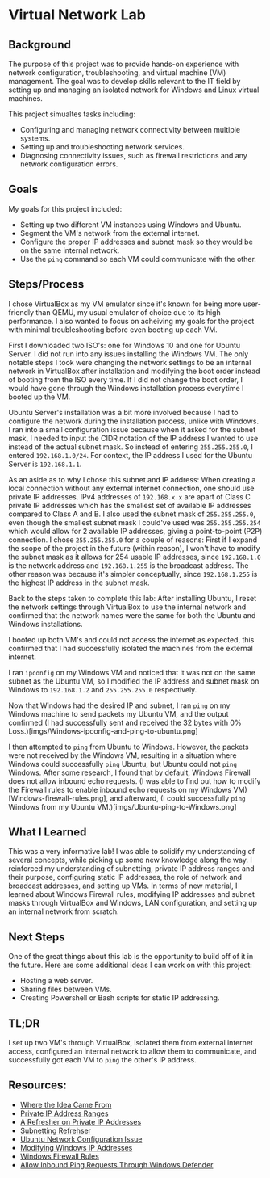 # Virtual Network Lab

## Background

The purpose of this project was to provide hands-on experience with network configuration, troubleshooting, and virtual machine (VM) management. The goal was to develop skills relevant to the IT field by setting up and managing an isolated network for Windows and Linux virtual machines.

This project simualtes tasks including: 
- Configuring and managing network connectivity between multiple systems.
- Setting up and troubleshooting network services.
- Diagnosing connectivity issues, such as firewall restrictions and any network configuration errors.

## Goals

My goals for this project included:
- Setting up two different VM instances using Windows and Ubuntu.
- Segment the VM's network from the external internet.
- Configure the proper IP addresses and subnet mask so they would be on the same internal network.
- Use the ```ping``` command so each VM could communicate with the other.

## Steps/Process 

I chose VirtualBox as my VM emulator since it's known for being more user-friendly than QEMU, my usual emulator of choice due to its high performance. I also wanted to focus on acheiving my goals for the project with minimal troubleshooting before even booting up each VM.

First I downloaded two ISO's: one for Windows 10 and one for Ubuntu Server. I did not run into any issues installing the Windows VM. The only notable steps I took were changing the network settings to be an internal network in VirtualBox after installation and modifying the boot order instead of booting from the ISO every time. If I did not change the boot order, I would have gone through the Windows installation process everytime I booted up the VM.

Ubuntu Server's installation was a bit more involved because I had to configure the network during the installation process, unlike with Windows. I ran into a small configuration issue because when it asked for the subnet mask, I needed to input the CIDR notation of the IP address I wanted to use instead of the actual subnet mask. So instead of entering ```255.255.255.0```, I entered ```192.168.1.0/24```. For context, the IP address I used for the Ubuntu Server is ```192.168.1.1```. 

As an aside as to why I chose this subnet and IP address: When creating a local connection without any external internet connection, one should use private IP addresses. IPv4 addresses of ```192.168.x.x``` are apart of Class C private IP addresses which has the smallest set of available IP addresses compared to Class A and B. I also used the subnet mask of ```255.255.255.0```, even though the smallest subnet mask I could've used was ```255.255.255.254``` which would allow for 2 available IP addresses, giving a point-to-point (P2P) connection. I chose ```255.255.255.0``` for a couple of reasons: First if I expand the scope of the project in the future (within reason), I won't have to modify the subnet mask as it allows for 254 usable IP addresses, since ```192.168.1.0``` is the network address and ```192.168.1.255``` is the broadcast address. The other reason was because it's simpler conceptually, since ```192.168.1.255``` is the highest IP address in the subnet mask. 

Back to the steps taken to complete this lab: After installing Ubuntu, I reset the network settings through VirtualBox to use the internal network and confirmed that the network names were the same for both the Ubuntu and Windows installations. 

I booted up both VM's and could not access the internet as expected, this confirmed that I had successfully isolated the machines from the external internet. 

I ran ```ipconfig``` on my Windows VM and noticed that it was not on the same subnet as the Ubuntu VM, so I modified the IP address and subnet mask on Windows to ```192.168.1.2``` and ```255.255.255.0``` respectively. 

Now that Windows had the desired IP and subnet, I ran ```ping``` on my Windows machine to send packets my Ubuntu VM, and the output confirmed (I had successfully sent and received the 32 bytes with 0% Loss.)[imgs/Windows-ipconfig-and-ping-to-ubuntu.png] 

I then attempted to ```ping``` from Ubuntu to Windows. However, the packets were not received by the Windows VM, resulting in a situation where Windows could successfully ```ping``` Ubuntu, but Ubuntu could not ```ping``` Windows. After some research, I found that by default, Windows Firewall does not allow inbound echo requests. (I was able to find out how to modify the Firewall rules to enable inbound echo requests on my Windows VM)[Windows-firewall-rules.png], and afterward, (I could successfully ```ping``` Windows from my Ubuntu VM.)[imgs/Ubuntu-ping-to-Windows.png]

## What I Learned

This was a very informative lab! I was able to solidify my understanding of several concepts, while picking up some new knowledge along the way. I reinforced my understanding of subnetting, private IP address ranges and their purpose, configuring static IP addresses, the role of network and broadcast addresses, and setting up VMs. In terms of new material, I learned about Windows Firewall rules, modifying IP addresses and subnet masks through VirtualBox and Windows, LAN configuration, and setting up an internal network from scratch.


## Next Steps

One of the great things about this lab is the opportunity to build off of it in the future. Here are some additional ideas I can work on with this project:
- Hosting a web server.
- Sharing files between VMs.
- Creating Powershell or Bash scripts for static IP addressing.

## TL;DR

I set up two VM's through VirtualBox, isolated them from external internet access, configured an internal network to allow them to communicate, and successfully got each VM to ```ping``` the other's IP address.

## Resources:

- [Where the Idea Came From](https://networkjourney.com/build-your-own-network-lab-a-step-by-step-guide/)
- [Private IP Address Ranges](https://ipcisco.com/lesson/private-ip-address-ranges/)
- [A Refresher on Private IP Addresses](https://www.geeksforgeeks.org/private-ip-addresses-in-networking/)
- [Subnetting Refrehser](https://www.freecodecamp.org/news/subnet-cheat-sheet-24-subnet-mask-30-26-27-29-and-other-ip-address-cidr-network-references/)
- [Ubuntu Network Configuration Issue](https://askubuntu.com/questions/1188147/installation-of-server-does-not-accept-subnet-cidr)
- [Modifying Windows IP Addresses](https://support.microsoft.com/en-us/windows/change-tcp-ip-settings-bd0a07af-15f5-cd6a-363f-ca2b6f391ace#WindowsVersion=Windows_10)
- [Windows Firewall Rules](https://www.howtogeek.com/112564/how-to-create-advanced-firewall-rules-in-the-windows-firewall/)
- [Allow Inbound Ping Requests Through Windows Defender](https://activedirectorypro.com/allow-ping-windows-firewall/)

